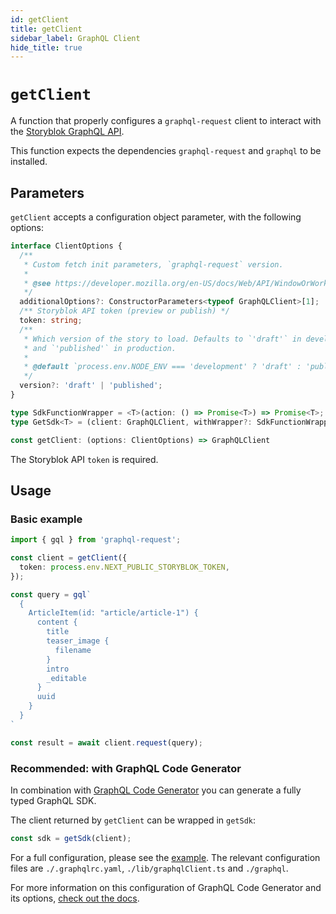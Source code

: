 ```yaml
---
id: getClient
title: getClient
sidebar_label: GraphQL Client
hide_title: true
---
```


# `getClient`

A function that properly configures a `graphql-request` client to interact with the  [Storyblok GraphQL API](https://www.storyblok.com/docs/graphql-api).

This function expects the dependencies `graphql-request` and `graphql` to be installed.

## Parameters

`getClient` accepts a configuration object parameter, with the following options:

```ts no-transpile
interface ClientOptions {
  /**
   * Custom fetch init parameters, `graphql-request` version.
   *
   * @see https://developer.mozilla.org/en-US/docs/Web/API/WindowOrWorkerGlobalScope/fetch#parameters
   */
  additionalOptions?: ConstructorParameters<typeof GraphQLClient>[1];
  /** Storyblok API token (preview or publish) */
  token: string;
  /**
   * Which version of the story to load. Defaults to `'draft'` in development,
   * and `'published'` in production.
   *
   * @default `process.env.NODE_ENV === 'development' ? 'draft' : 'published'`
   */
  version?: 'draft' | 'published';
}

type SdkFunctionWrapper = <T>(action: () => Promise<T>) => Promise<T>;
type GetSdk<T> = (client: GraphQLClient, withWrapper?: SdkFunctionWrapper) => T;

const getClient: (options: ClientOptions) => GraphQLClient
```

The Storyblok API `token` is required.

## Usage

### Basic example

```ts
import { gql } from 'graphql-request';

const client = getClient({
  token: process.env.NEXT_PUBLIC_STORYBLOK_TOKEN,
});

const query = gql`
  {
    ArticleItem(id: "article/article-1") {
      content {
        title
        teaser_image {
          filename
        }
        intro
        _editable
      }
      uuid
    }
  }
`

const result = await client.request(query);
```

### Recommended: with GraphQL Code Generator

In combination with [GraphQL Code Generator](https://www.graphql-code-generator.com/) you can generate a fully typed GraphQL SDK.

The client returned by `getClient` can be wrapped in `getSdk`:

```ts
const sdk = getSdk(client);
```

For a full configuration, please see the [example](https://github.com/storyofams/storyblok-toolkit/edit/master/example). The relevant configuration files are `./.graphqlrc.yaml`, `./lib/graphqlClient.ts` and `./graphql`.

For more information on this configuration of GraphQL Code Generator and its options, [check out the docs](https://www.graphql-code-generator.com/docs/plugins/typescript-graphql-request).
